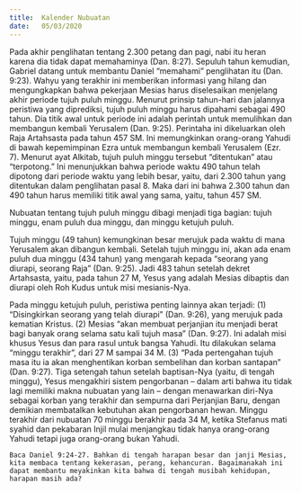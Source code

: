 ```yaml
---
title:  Kalender Nubuatan
date:   05/03/2020
---
```


Pada akhir penglihatan tentang 2.300 petang dan pagi, nabi itu heran karena dia tidak dapat memahaminya (Dan. 8:27). Sepuluh tahun kemudian, Gabriel datang untuk membantu Daniel “memahami” penglihatan itu (Dan. 9:23). Wahyu yang terakhir ini memberikan informasi yang hilang dan mengungkapkan bahwa pekerjaan Mesias harus diselesaikan menjelang akhir periode tujuh puluh minggu. Menurut prinsip tahun-hari dan jalannya peristiwa yang diprediksi, tujuh puluh minggu harus dipahami sebagai 490 tahun. Dia titik awal untuk periode ini adalah perintah untuk memulihkan dan membangun kembali Yerusalem (Dan. 9:25). Perintaha ini dikeluarkan oleh Raja Artahsasta pada tahun 457 SM. Ini memungkinkan orang-orang Yahudi di bawah kepemimpinan Ezra untuk membangun kembali Yerusalem (Ezr. 7). Menurut ayat Alkitab, tujuh puluh minggu tersebut “ditentukan” atau “terpotong.” Ini menunjukkan bahwa periode waktu 490 tahun telah dipotong dari periode waktu yang lebih besar, yaitu, dari 2.300 tahun yang ditentukan dalam penglihatan pasal 8. Maka dari ini bahwa 2.300 tahun dan 490 tahun harus memiliki titik awal yang sama, yaitu, tahun 457 SM.

Nubuatan tentang tujuh puluh minggu dibagi menjadi tiga bagian: tujuh minggu, enam puluh dua minggu, dan minggu ketujuh puluh.

Tujuh minggu (49 tahun) kemungkinan besar merujuk pada waktu di mana Yerusalem akan dibangun kembali. Setelah tujuh minggu ini, akan ada enam puluh dua minggu (434 tahun) yang mengarah kepada “seorang yang diurapi, seorang Raja” (Dan. 9:25). Jadi 483 tahun setelah dekret Artahsasta, yaitu, pada tahun 27 M, Yesus yang adalah Mesias dibaptis dan diurapi oleh Roh Kudus untuk misi mesianis-Nya.

Pada minggu ketujuh puluh, peristiwa penting lainnya akan terjadi: (1) “Disingkirkan seorang yang telah diurapi” (Dan. 9:26), yang merujuk pada kematian Kristus. (2) Mesias “akan membuat perjanjian itu menjadi berat bagi banyak orang selama satu kali tujuh masa” (Dan. 9:27). Ini adalah misi khusus Yesus dan para rasul untuk bangsa Yahudi. Itu dilakukan selama “minggu terakhir”, dari 27 M sampai 34 M. (3) “Pada pertengahan tujuh masa itu ia akan menghentikan korban sembelihan dan korban santapan” (Dan. 9:27). Tiga setengah tahun setelah baptisan-Nya (yaitu, di tengah minggu), Yesus mengakhiri sistem pengorbanan – dalam arti bahwa itu tidak lagi memiliki makna nubuatan yang lain – dengan menawarkan diri-Nya sebagai korban yang terakhir dan sempurna dari Perjanjian Baru, dengan demikian membatalkan kebutuhan akan pengorbanan hewan. Minggu terakhir dari nubuatan 70 minggu berakhir pada 34 M, ketika Stefanus mati syahid dan pekabaran Injil mulai menjangkau tidak hanya orang-orang Yahudi tetapi juga orang-orang bukan Yahudi.

`Baca Daniel 9:24-27. Bahkan di tengah harapan besar dan janji Mesias, kita membaca tentang kekerasan, perang, kehancuran. Bagaimanakah ini dapat membantu meyakinkan kita bahwa di tengah musibah kehidupan, harapan masih ada?`
